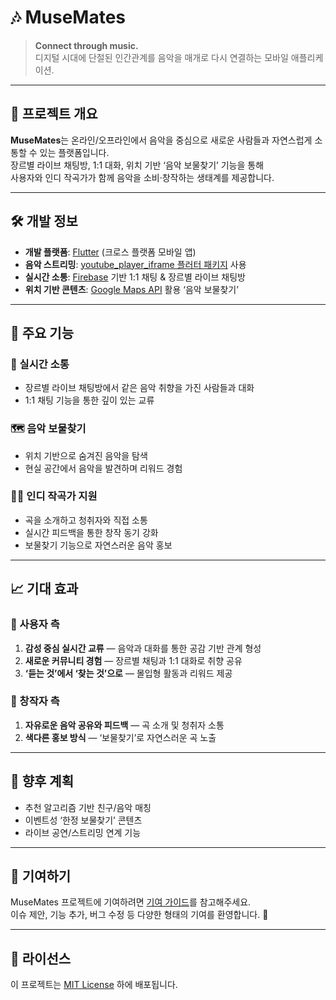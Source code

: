 # 🎶 MuseMates

> **Connect through music.**  
> 디지털 시대에 단절된 인간관계를 음악을 매개로 다시 연결하는 모바일 애플리케이션.

---

## 📌 프로젝트 개요

**MuseMates**는 온라인/오프라인에서 음악을 중심으로 새로운 사람들과 자연스럽게 소통할 수 있는 플랫폼입니다.  
장르별 라이브 채팅방, 1:1 대화, 위치 기반 ‘음악 보물찾기’ 기능을 통해  
사용자와 인디 작곡가가 함께 음악을 소비·창작하는 생태계를 제공합니다.

---

## 🛠 개발 정보

- **개발 플랫폼**: [Flutter](https://flutter.dev/) (크로스 플랫폼 모바일 앱)
- **음악 스트리밍**: [youtube_player_iframe 플러터 패키지](https://pub.dev/packages/youtube_player_iframe) 사용
- **실시간 소통**: [Firebase](https://firebase.google.com/) 기반 1:1 채팅 & 장르별 라이브 채팅방
- **위치 기반 콘텐츠**: [Google Maps API](https://developers.google.com/maps) 활용 ‘음악 보물찾기’

---

## 🎯 주요 기능

### 💬 실시간 소통
- 장르별 라이브 채팅방에서 같은 음악 취향을 가진 사람들과 대화
- 1:1 채팅 기능을 통한 깊이 있는 교류

### 🗺 음악 보물찾기
- 위치 기반으로 숨겨진 음악을 탐색
- 현실 공간에서 음악을 발견하며 리워드 경험

### 👩‍🎤 인디 작곡가 지원
- 곡을 소개하고 청취자와 직접 소통
- 실시간 피드백을 통한 창작 동기 강화
- 보물찾기 기능으로 자연스러운 음악 홍보

---

## 📈 기대 효과

### 👥 사용자 측
1. **감성 중심 실시간 교류** — 음악과 대화를 통한 공감 기반 관계 형성  
2. **새로운 커뮤니티 경험** — 장르별 채팅과 1:1 대화로 취향 공유  
3. **‘듣는 것’에서 ‘찾는 것’으로** — 몰입형 활동과 리워드 제공

### 🎼 창작자 측
1. **자유로운 음악 공유와 피드백** — 곡 소개 및 청취자 소통  
2. **색다른 홍보 방식** — ‘보물찾기’로 자연스러운 곡 노출

---

## 📍 향후 계획
- 추천 알고리즘 기반 친구/음악 매칭
- 이벤트성 ‘한정 보물찾기’ 콘텐츠
- 라이브 공연/스트리밍 연계 기능

---

## 🤝 기여하기

MuseMates 프로젝트에 기여하려면 [기여 가이드](./CONTRIBUTING.md)를 참고해주세요.  
이슈 제안, 기능 추가, 버그 수정 등 다양한 형태의 기여를 환영합니다. 🎉

---

## 📜 라이선스
이 프로젝트는 [MIT License](./LICENSE) 하에 배포됩니다.
